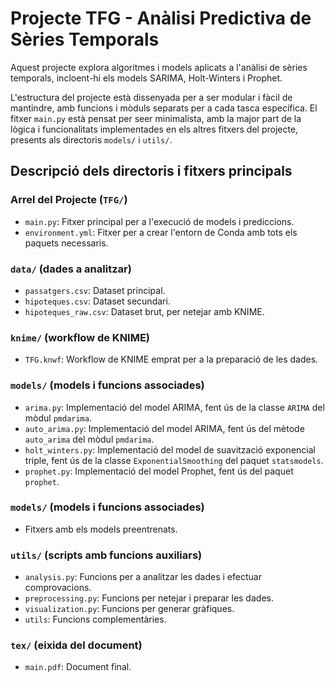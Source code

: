 # Projecte TFG - Anàlisi Predictiva de Sèries Temporals

Aquest projecte explora algoritmes i models aplicats a l'anàlisi de sèries temporals, incloent-hi els models SARIMA, Holt-Winters i Prophet.

L'estructura del projecte està dissenyada per a ser modular i fàcil de mantindre, amb funcions i mòduls separats per a cada tasca específica. 
El fitxer `main.py` està pensat per seer minimalista, amb la major part de la lògica i funcionalitats implementades en els altres fitxers del projecte, presents als directoris `models/` i `utils/`.

## Descripció dels directoris i fitxers principals

### Arrel del Projecte (`TFG/`)
- `main.py`: Fitxer principal per a l'execució de models i prediccions.
- `environment.yml`: Fitxer per a crear l'entorn de Conda amb tots els paquets necessaris.

### `data/` (dades a analitzar)
- `passatgers.csv`: Dataset principal.
- `hipoteques.csv`: Dataset secundari.
- `hipoteques_raw.csv`: Dataset brut, per netejar amb KNIME.

### `knime/` (workflow de KNIME)
- `TFG.knwf`: Workflow de KNIME emprat per a la preparació de les dades.

### `models/` (models i funcions associades)
- `arima.py`: Implementació del model ARIMA, fent ús de la classe `ARIMA` del mòdul `pmdarima`.
- `auto_arima.py`: Implementació del model ARIMA, fent ús del mètode `auto_arima` del mòdul `pmdarima`.
- `holt_winters.py`: Implementació del model de suavització exponencial triple, fent ús de la classe `ExponentialSmoothing` del paquet `statsmodels`.
- `prophet.py`: Implementació del model Prophet, fent ús del paquet `prophet`.

### `models/` (models i funcions associades)
- Fitxers amb els models preentrenats.

### `utils/` (scripts amb funcions auxiliars)
- `analysis.py`: Funcions per a analitzar les dades i efectuar comprovacions.
- `preprocessing.py`: Funcions per netejar i preparar les dades.
- `visualization.py`: Funcions per generar gràfiques.
- `utils`: Funcions complementàries.

### `tex/` (eixida del document)
- `main.pdf`: Document final.
